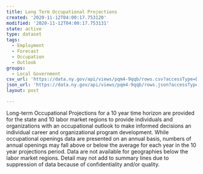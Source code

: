```yaml
---
title: Long Term Occupational Projections
created: '2020-11-12T04:00:17.753120'
modified: '2020-11-12T04:00:17.753131'
state: active
type: dataset
tags:
  - Employment
  - Forecast
  - Occupation
  - Outlook
groups:
  - Local Government
csv_url: 'https://data.ny.gov/api/views/pqm4-9qqb/rows.csv?accessType=DOWNLOAD'
json_url: 'https://data.ny.gov/api/views/pqm4-9qqb/rows.json?accessType=DOWNLOAD'
layout: post

---
```

Long-term Occupational Projections for a 10 year time horizon are provided for the state and 10 labor market regions to provide individuals and organizations with an occupational outlook to make informed decisions an individual career and organizational program development. While occupational openings data are presented on an annual basis, numbers of annual openings may fall above or below the average for each year in the 10 year projections period. Data are not available for geographies below the labor market regions. Detail may not add to summary lines due to suppression of data because of confidentiality and/or quality.
